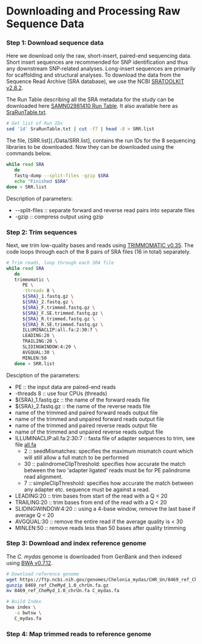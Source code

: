 # Downloading and Processing Raw Sequence Data


### Step 1: Download sequence data
Here we download only the raw, short-insert, paired-end sequencing data. Short insert sequences are recommended for SNP identification and thus any downstream SNP-related analyses.  Long-insert sequences are primarily for scaffolding and structural analyses.  To download the data from the Sequence Read Archive (SRA database), we use the NCBI [SRATOOLKIT v2.8.2](https://github.com/ncbi/sra-tools).

The Run Table describing all the SRA metadata for the study can be downloaded here [SAMN02981410 Run Table](http://www.ncbi.nlm.nih.gov/Traces/study/?acc=SAMN02981410).  It also available here as [SraRunTable.txt](./Data/SraRunTable.txt).

```bash
# Get list of Run IDs
sed '1d' SraRunTable.txt | cut -f7 | head -8 > SRR.list
```

The file, [SRR.list](./Data/SRR.list], contains the run IDs for the 8 sequencing libraries to be downloaded. Now they can be downloaded using the commands below.

```bash
while read SRA
   do
   fastq-dump --split-files -gzip $SRA
   echo "Finished $SRA"
done < SRR.list
```
Description of parameters:
- --split-files :: separate forward and reverse read pairs into separate files
- -gzip         :: compress output using gzip

### Step 2: Trim sequences
Next, we trim low-quality bases and reads using [TRIMMOMATIC v0.35](http://www.usadellab.org/cms/?page=trimmomatic).  The code loops through each of the 8 pairs of SRA files (16 in total) separately.

```bash
# Trim reads, loop through each SRA file
while read SRA
   do
   trimmomatic \
      PE \
      -threads 8 \
      ${SRA}_1.fastq.gz \
      ${SRA}_2.fastq.gz \
      ${SRA}_F.trimmed.fastq.gz \
      ${SRA}_F.SE.trimmed.fastq.gz \
      ${SRA}_R.trimmed.fastq.gz \
      ${SRA}_R.SE.trimmed.fastq.gz \
      ILLUMINACLIP:all.fa:2:30:7 \
      LEADING:20 \
      TRAILING:20 \
      SLIDINGWINDOW:4:20 \
      AVGQUAL:30 \
      MINLEN:50
   done < SRR.list
```
Desciption of the parameters:
- PE :: the input data are paired-end reads
- -threads 8 :: use four CPUs (threads)
- ${SRA}\_1.fastq.gz :: the name of the forward reads file
- ${SRA}\_2.fastq.gz :: the name of the reverse reads file
- name of the trimmed and paired forward reads output file
- name of the trimmed and unpaired forward reads output file
- name of the trimmed and paired reverse reads output file
- name of the trimmed and unpaired reverse reads output file
- ILLUMINACLIP:all.fa:2:30:7 :: fasta file of adapter sequences to trim, see file [all.fa](./Data/all.fa)
  * 2 :: seedMismatches: specifies the maximum mismatch count which will still allow a full match to be performed
  * 30 :: palindromeClipThreshold: specifies how accurate the match between the two 'adapter ligated' reads must be for PE palindrome read alignment.
  * 7 :: simpleClipThreshold: specifies how accurate the match between any adapter etc. sequence must be against a read.
 - LEADING:20 :: trim bases from start of the read with a Q < 20
 - TRAILING:20 :: trim bases from end of the read with a Q < 20
 - SLIDINGWINDOW:4:20 :: using a 4-base window, remove the last base if average Q < 20
 - AVGQUAL:30 :: remove the entire read if the average quality is < 30
 - MINLEN:50 :: remove reads less than 50 bases after quality trimming

### Step 3: Download and index reference genome
The *C. mydas* genome is downloaded from GenBank and then indexed using [BWA v0.7.12](http://bio-bwa.sourceforge.net).

```bash
# Download reference genome
wget https://ftp.ncbi.nih.gov/genomes/Chelonia_mydas/CHR_Un/8469_ref_CheMyd_1.0_chrUn.fa.gz
gunzip 8469_ref_CheMyd_1.0_chrUn.fa.gz
mv 8469_ref_CheMyd_1.0_chrUn.fa C_mydas.fa

# Build Index
bwa index \
   -a bwtsw \
   C_mydas.fa
```

### Step 4: Map trimmed reads to reference genome
